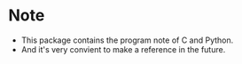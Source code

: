 # Note
* This package contains the program note of C and Python.
* And it's very convient to make a reference in the future.
